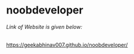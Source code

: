 # noobdeveloper
###### Link of Website is given below:

https://geekabhinav007.github.io/noobdeveloper/

